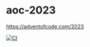 # aoc-2023
https://adventofcode.com/2023

[![CI](https://github.com/andreyrcdias/aoc-2023/actions/workflows/ci.yml/badge.svg)](https://github.com/andreyrcdias/aoc-2023/actions/workflows/ci.yml)
